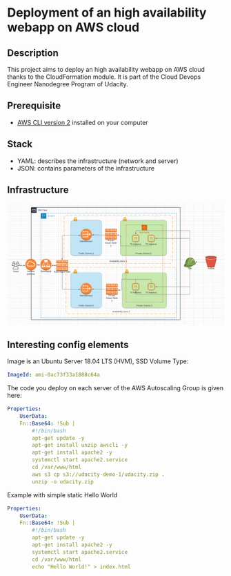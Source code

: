 # Deployment of an high availability webapp on AWS cloud

## Description

This project aims to deploy an high availability webapp on AWS cloud thanks to the CloudFormation module.
It is part of the Cloud Devops Engineer Nanodegree Program of Udacity.

## Prerequisite

- [AWS CLI version 2](https://docs.aws.amazon.com/fr_fr/cli/latest/userguide/install-cliv2.html "Install AWS CLI") installed on your computer

## Stack

- YAML: describes the infrastructure (network and server)
- JSON: contains parameters of the infrastructure

## Infrastructure

![Infrastructure](./cf-ha-webapp.png)

## Interesting config elements

Image is an Ubuntu Server 18.04 LTS (HVM), SSD Volume Type:

```yaml
ImageId: ami-0ac73f33a1888c64a
```

The code you deploy on each server of the AWS Autoscaling Group is given here:

```yaml
Properties:
    UserData:
    Fn::Base64: !Sub |
        #!/bin/bash
        apt-get update -y
        apt-get install unzip awscli -y
        apt-get install apache2 -y
        systemctl start apache2.service
        cd /var/www/html
        aws s3 cp s3://udacity-demo-1/udacity.zip .
        unzip -o udacity.zip
```

Example with simple static Hello World

```yaml
Properties:
    UserData:
    Fn::Base64: !Sub |
        #!/bin/bash
        apt-get update -y
        apt-get install apache2 -y
        systemctl start apache2.service
        cd /var/www/html
        echo "Hello World!" > index.html
```


